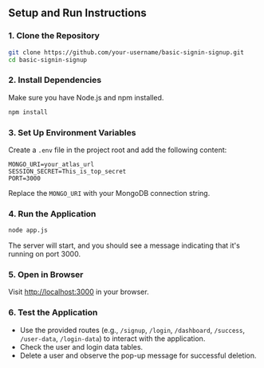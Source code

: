 
## Setup and Run Instructions

### 1. Clone the Repository

```bash
git clone https://github.com/your-username/basic-signin-signup.git
cd basic-signin-signup
```

### 2. Install Dependencies

Make sure you have Node.js and npm installed.

```bash
npm install
```

### 3. Set Up Environment Variables

Create a `.env` file in the project root and add the following content:

```env
MONGO_URI=your_atlas_url
SESSION_SECRET=This_is_top_secret
PORT=3000
```

Replace the `MONGO_URI` with your MongoDB connection string.

### 4. Run the Application

```bash
node app.js
```

The server will start, and you should see a message indicating that it's running on port 3000.

### 5. Open in Browser

Visit [http://localhost:3000](http://localhost:3000) in your browser.

### 6. Test the Application

- Use the provided routes (e.g., `/signup`, `/login`, `/dashboard`, `/success`, `/user-data`, `/login-data`) to interact with the application.
- Check the user and login data tables.
- Delete a user and observe the pop-up message for successful deletion.


